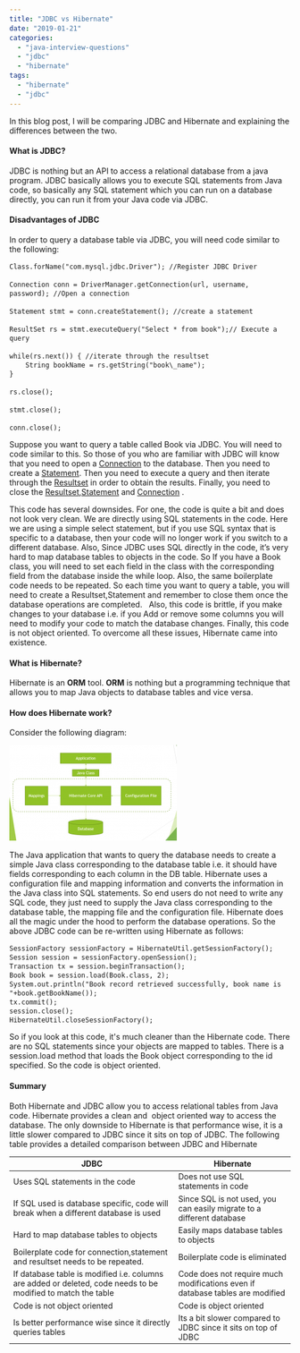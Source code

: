 ```yaml
---
title: "JDBC vs Hibernate"
date: "2019-01-21"
categories: 
  - "java-interview-questions"
  - "jdbc"
  - "hibernate"
tags: 
  - "hibernate"
  - "jdbc"
---
```


In this blog post, I will be comparing JDBC and Hibernate and explaining the differences between the two.

#### What is JDBC?

JDBC is nothing but an API to access a relational database from a java program. JDBC basically allows you to execute SQL statements from Java code, so basically any SQL statement which you can run on a database directly, you can run it from your Java code via JDBC.

#### Disadvantages of JDBC

In order to query a database table via JDBC, you will need code similar to the following:

````
Class.forName("com.mysql.jdbc.Driver"); //Register JDBC Driver

Connection conn = DriverManager.getConnection(url, username, password); //Open a connection

Statement stmt = conn.createStatement(); //create a statement

ResultSet rs = stmt.executeQuery("Select * from book");// Execute a query

while(rs.next()) { //iterate through the resultset
    String bookName = rs.getString("book\_name");
}

rs.close();

stmt.close();

conn.close(); 
````

Suppose you want to query a table called Book via JDBC. You will need to code similar to this. So those of you who are familiar with JDBC will know that you need to open a [Connection](https://docs.oracle.com/javase/8/docs/api/java/sql/Connection.html) to the database. Then you need to create a [Statement](https://docs.oracle.com/javase/8/docs/api/java/sql/Statement.html). Then you need to execute a query and then iterate through the [Resultset](https://docs.oracle.com/javase/8/docs/api/java/sql/ResultSet.html) in order to obtain the results. Finally, you need to close the [Resultset](https://docs.oracle.com/javase/8/docs/api/java/sql/ResultSet.html),[Statement](https://docs.oracle.com/javase/8/docs/api/java/sql/Statement.html) and [Connection](https://docs.oracle.com/javase/8/docs/api/java/sql/Connection.html) .

This code has several downsides. For one, the code is quite a bit and does not look very clean. We are directly using SQL statements in the code. Here we are using a simple select statement, but if you use SQL syntax that is specific to a database, then your code will no longer work if you switch to a different database. Also, Since JDBC uses SQL directly in the code, it’s very hard to map database tables to objects in the code. So If you have a Book class, you will need to set each field in the class with the corresponding field from the database inside the while loop. Also, the same boilerplate code needs to be repeated. So each time you want to query a table, you will need to create a Resultset,Statement and remember to close them once the database operations are completed.   Also, this code is brittle, if you make changes to your database i.e. if you Add or remove some columns you will need to modify your code to match the database changes. Finally, this code is not object oriented. To overcome all these issues, Hibernate came into existence.

#### What is Hibernate?

Hibernate is an **ORM** tool. **ORM** is nothing but a programming technique that allows you to map Java objects to database tables and vice versa.

#### How does Hibernate work?

Consider the following diagram:

[![How hibernate works](images/hibernate-300x171.png)](images/hibernate.png) 

The Java application that wants to query the database needs to create a simple Java class corresponding to the database table i.e. it should have fields corresponding to each column in the DB table. Hibernate uses a configuration file and mapping information and converts the information in the Java class into SQL statements. So end users do not need to write any SQL code, they just need to supply the Java class corresponding to the database table, the mapping file and the configuration file. Hibernate does all the magic under the hood to perform the database operations. So the above JDBC code can be re-written using Hibernate as follows:

````
SessionFactory sessionFactory = HibernateUtil.getSessionFactory(); 
Session session = sessionFactory.openSession(); 
Transaction tx = session.beginTransaction(); 
Book book = session.load(Book.class, 2); 
System.out.println("Book record retrieved successfully, book name is "+book.getBookName()); 
tx.commit(); 
session.close(); 
HibernateUtil.closeSessionFactory();
````

So if you look at this code, it's much cleaner than the Hibernate code. There are no SQL statements since your objects are mapped to tables. There is a session.load method that loads the Book object corresponding to the id specified. So the code is object oriented.

#### Summary

Both Hibernate and JDBC allow you to access relational tables from Java code. Hibernate provides a clean and  object oriented way to access the database. The only downside to Hibernate is that performance wise, it is a little slower compared to JDBC since it sits on top of JDBC. The following table provides a detailed comparison between JDBC and Hibernate


| JDBC |Hibernate  |
|--|--|
|Uses SQL statements in the code  |Does not use SQL statements in code  |
|If SQL used is database specific, code will break when a different database is used  | Since SQL is not used, you can easily migrate to a different database |
|Hard to map database tables to objects  | Easily maps database tables to objects |
| Boilerplate code for connection,statement and resultset needs to be repeated. |Boilerplate code is eliminated  |
| If database table is modified i.e. columns are added or deleted, code needs to be modified to match the table | Code does not require much modifications even if database tables are modified |
| Code is not object oriented |Code is object oriented  |
|Is better performance wise since it directly queries tables|Its a bit slower compared to JDBC since it sits on top of JDBC|
